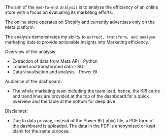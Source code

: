 The aim of the ```end-to-end analysis``` is to analyse the efficiency of an online store with a focus on evaluating its marketing efforts.

The online store operates on Shopify and currently advertises only on the Meta platform.

The analysis demonstrates my ability to ```extract, transform, and analyse``` marketing data to provide actionable insights into Marketing efficiency.

Overview of the analysis:

- Extraction of data from Meta API - Python
- Loaded and transformed data - SQL 
- Data visualisation and analysis - Power BI

Audience of the dashboard:

- The whole marketing team including the team lead, hence, the KPI cards and trend lines are provided at the top of the dashboard for a quick overview and the table at the bottom for deep dive

Disclaimer:

- Due to data privacy, instead of the Power BI (.pbix) file, a PDF form of the dashboard is uploaded. The data in the PDF is anonymised or kept blank for the same purpose.
